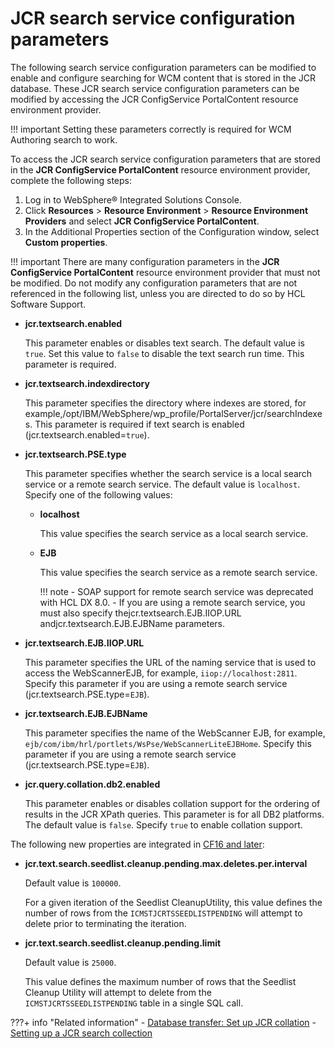 # JCR search service configuration parameters

The following search service configuration parameters can be modified to enable and configure searching for WCM content that is stored in the JCR database. These JCR search service configuration parameters can be modified by accessing the JCR ConfigService PortalContent resource environment provider.

!!! important
    Setting these parameters correctly is required for WCM Authoring search to work.

To access the JCR search service configuration parameters that are stored in the **JCR ConfigService PortalContent** resource environment provider, complete the following steps:

1.  Log in to WebSphere® Integrated Solutions Console.
2.  Click **Resources** \> **Resource Environment** \> **Resource Environment Providers** and select **JCR ConfigService PortalContent**.
3.  In the Additional Properties section of the Configuration window, select **Custom properties**.

!!! important
    There are many configuration parameters in the **JCR ConfigService PortalContent** resource environment provider that must not be modified. Do not modify any configuration parameters that are not referenced in the following list, unless you are directed to do so by HCL Software Support.

-   **jcr.textsearch.enabled**

    This parameter enables or disables text search. The default value is `true`. Set this value to `false` to disable the text search run time. This parameter is required.

-   **jcr.textsearch.indexdirectory**

    This parameter specifies the directory where indexes are stored, for example,/opt/IBM/WebSphere/wp\_profile/PortalServer/jcr/searchIndexes. This parameter is required if text search is enabled \(jcr.textsearch.enabled=`true`\).

-   **jcr.textsearch.PSE.type**

    This parameter specifies whether the search service is a local search service or a remote search service. The default value is `localhost`. Specify one of the following values:

    -   **localhost**

        This value specifies the search service as a local search service.

    -   **EJB**

        This value specifies the search service as a remote search service.

        !!! note
            -   SOAP support for remote search service was deprecated with HCL DX 8.0.
            -   If you are using a remote search service, you must also specify thejcr.textsearch.EJB.IIOP.URL andjcr.textsearch.EJB.EJBName parameters.
            
-   **jcr.textsearch.EJB.IIOP.URL**

    This parameter specifies the URL of the naming service that is used to access the WebScannerEJB, for example, `iiop://localhost:2811`. Specify this parameter if you are using a remote search service \(jcr.textsearch.PSE.type=`EJB`\).

-   **jcr.textsearch.EJB.EJBName**

    This parameter specifies the name of the WebScanner EJB, for example, `ejb/com/ibm/hrl/portlets/WsPse/WebScannerLiteEJBHome`. Specify this parameter if you are using a remote search service \(jcr.textsearch.PSE.type=`EJB`\).

-   **jcr.query.collation.db2.enabled**

    This parameter enables or disables collation support for the ordering of results in the JCR XPath queries. This parameter is for all DB2 platforms. The default value is `false`. Specify `true` to enable collation support.


The following new properties are integrated in [CF16 and later](https://www.ibm.com/support/pages/apar/PI94076):

-   **jcr.text.search.seedlist.cleanup.pending.max.deletes.per.interval**

    Default value is `100000`.

    For a given iteration of the Seedlist CleanupUtility, this value defines the number of rows from the `ICMSTJCRTSSEEDLISTPENDING` will attempt to delete prior to terminating the iteration.


-   **jcr.text.search.seedlist.cleanup.pending.limit**

    Default value is `25000`.

    This value defines the maximum number of rows that the Seedlist Cleanup Utility will attempt to delete from the `ICMSTJCRTSSEEDLISTPENDING` table in a single SQL call.


???+ info "Related information"
    - [Database transfer: Set up JCR collation](../../../../../deployment/manage/db_mgmt_sys/dbtransfer_manual/kc-db-createdb-db2.md)
    - [Setting up a JCR search collection](../setup_search_collections/jcr_search_collections/index.md)
